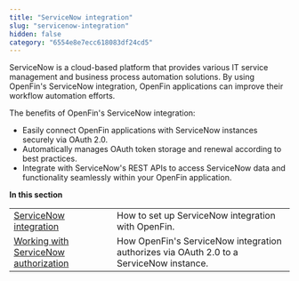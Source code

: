 ```yaml
---
title: "ServiceNow integration" 
slug: "servicenow-integration"
hidden: false
category: "6554e8e7ecc618083df24cd5"
---
```

ServiceNow is a cloud-based platform that provides various IT service management and business process automation solutions.
By using OpenFin's ServiceNow integration, OpenFin applications can improve their workflow automation efforts.

The benefits of OpenFin's ServiceNow integration:

* Easily connect OpenFin applications with ServiceNow instances securely via OAuth 2.0.
* Automatically manages OAuth token storage and renewal according to best practices.
* Integrate with ServiceNow's REST APIs to access ServiceNow data and functionality seamlessly within your OpenFin application.

**In this section**

|       |      |
| :---- | :--- |
| [ServiceNow integration](doc:servicenow-integration)         | How to set up ServiceNow integration with OpenFin. |
| [Working with ServiceNow authorization](doc:servicenow-auth) | How OpenFin's ServiceNow integration authorizes via OAuth 2.0 to a ServiceNow instance. |